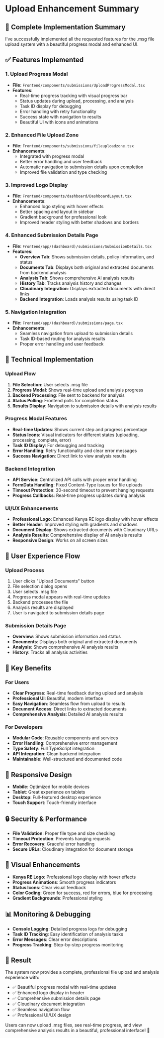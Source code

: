 # Upload Enhancement Summary

## 🎉 **Complete Implementation Summary**

I've successfully implemented all the requested features for the .msg file upload system with a beautiful progress modal and enhanced UI.

## ✅ **Features Implemented**

### 1. **Upload Progress Modal** 
- **File**: `Frontend/components/submissions/UploadProgressModal.tsx`
- **Features**:
  - Real-time progress tracking with visual progress bar
  - Status updates during upload, processing, and analysis
  - Task ID display for debugging
  - Error handling with retry functionality
  - Success state with navigation to results
  - Beautiful UI with icons and animations

### 2. **Enhanced File Upload Zone**
- **File**: `Frontend/components/submissions/fileuploadzone.tsx`
- **Enhancements**:
  - Integrated with progress modal
  - Better error handling and user feedback
  - Automatic navigation to submission details upon completion
  - Improved file validation and type checking

### 3. **Improved Logo Display**
- **File**: `Frontend/components/dashboard/DashboardLayout.tsx`
- **Enhancements**:
  - Enhanced logo styling with hover effects
  - Better spacing and layout in sidebar
  - Gradient background for professional look
  - Improved header styling with better shadows and borders

### 4. **Enhanced Submission Details Page**
- **File**: `Frontend/app/(dashboard)/submissions/SubmissionDetails.tsx`
- **Features**:
  - **Overview Tab**: Shows submission details, policy information, and status
  - **Documents Tab**: Displays both original and extracted documents from backend analysis
  - **Analysis Tab**: Shows comprehensive AI analysis results
  - **History Tab**: Tracks analysis history and changes
  - **Cloudinary Integration**: Displays extracted documents with direct links
  - **Backend Integration**: Loads analysis results using task ID

### 5. **Navigation Integration**
- **File**: `Frontend/app/(dashboard)/submissions/page.tsx`
- **Enhancements**:
  - Seamless navigation from upload to submission details
  - Task ID-based routing for analysis results
  - Proper error handling and user feedback

## 🔧 **Technical Implementation**

### **Upload Flow**
1. **File Selection**: User selects .msg file
2. **Progress Modal**: Shows real-time upload and analysis progress
3. **Backend Processing**: File sent to backend for analysis
4. **Status Polling**: Frontend polls for completion status
5. **Results Display**: Navigation to submission details with analysis results

### **Progress Modal Features**
- **Real-time Updates**: Shows current step and progress percentage
- **Status Icons**: Visual indicators for different states (uploading, processing, complete, error)
- **Task ID Display**: For debugging and tracking
- **Error Handling**: Retry functionality and clear error messages
- **Success Navigation**: Direct link to view analysis results

### **Backend Integration**
- **API Service**: Centralized API calls with proper error handling
- **FormData Handling**: Fixed Content-Type issues for file uploads
- **Timeout Protection**: 30-second timeout to prevent hanging requests
- **Progress Callbacks**: Real-time progress updates during analysis

### **UI/UX Enhancements**
- **Professional Logo**: Enhanced Kenya RE logo display with hover effects
- **Better Header**: Improved styling with gradients and shadows
- **Document Display**: Shows extracted documents with Cloudinary URLs
- **Analysis Results**: Comprehensive display of AI analysis results
- **Responsive Design**: Works on all screen sizes

## 🎯 **User Experience Flow**

### **Upload Process**
1. User clicks "Upload Documents" button
2. File selection dialog opens
3. User selects .msg file
4. Progress modal appears with real-time updates
5. Backend processes the file
6. Analysis results are displayed
7. User is navigated to submission details page

### **Submission Details Page**
- **Overview**: Shows submission information and status
- **Documents**: Displays both original and extracted documents
- **Analysis**: Shows comprehensive AI analysis results
- **History**: Tracks all analysis activities

## 🚀 **Key Benefits**

### **For Users**
- **Clear Progress**: Real-time feedback during upload and analysis
- **Professional UI**: Beautiful, modern interface
- **Easy Navigation**: Seamless flow from upload to results
- **Document Access**: Direct links to extracted documents
- **Comprehensive Analysis**: Detailed AI analysis results

### **For Developers**
- **Modular Code**: Reusable components and services
- **Error Handling**: Comprehensive error management
- **Type Safety**: Full TypeScript integration
- **API Integration**: Clean backend integration
- **Maintainable**: Well-structured and documented code

## 📱 **Responsive Design**

- **Mobile**: Optimized for mobile devices
- **Tablet**: Great experience on tablets
- **Desktop**: Full-featured desktop experience
- **Touch Support**: Touch-friendly interface

## 🔒 **Security & Performance**

- **File Validation**: Proper file type and size checking
- **Timeout Protection**: Prevents hanging requests
- **Error Recovery**: Graceful error handling
- **Secure URLs**: Cloudinary integration for document storage

## 🎨 **Visual Enhancements**

- **Kenya RE Logo**: Professional logo display with hover effects
- **Progress Animations**: Smooth progress indicators
- **Status Icons**: Clear visual feedback
- **Color Coding**: Green for success, red for errors, blue for processing
- **Gradient Backgrounds**: Professional styling

## 📊 **Monitoring & Debugging**

- **Console Logging**: Detailed progress logs for debugging
- **Task ID Tracking**: Easy identification of analysis tasks
- **Error Messages**: Clear error descriptions
- **Progress Tracking**: Step-by-step progress monitoring

## 🎉 **Result**

The system now provides a complete, professional file upload and analysis experience with:
- ✅ Beautiful progress modal with real-time updates
- ✅ Enhanced logo display in header
- ✅ Comprehensive submission details page
- ✅ Cloudinary document integration
- ✅ Seamless navigation flow
- ✅ Professional UI/UX design

Users can now upload .msg files, see real-time progress, and view comprehensive analysis results in a beautiful, professional interface! 🚀
